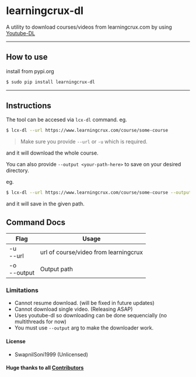 # learningcrux-dl

A utility to download courses/videos from learningcrux.com by using [Youtube-DL](https://github.com/ytdl-org/youtube-dl)

<hr>

## How to use

install from pypi.org

```sh
$ sudo pip install learningcrux-dl
```

<hr>

## Instructions

The tool can be accesed via `lcx-dl` command.
eg.
```sh
$ lcx-dl --url https://www.learningcrux.com/course/some-course
```
> Make sure you provide `--url` or `-u` which is required.

and it will download the whole course.

You can also provide `--output <your-path-here>` to save on your desired directory.

eg.
```sh
$ lcx-dl --url https://www.learningcrux.com/course/some-course --output ~/udemy
```

and it will save in the given path.

## Command Docs
| Flag | Usage | 
| ------ | ------ | 
| -u <br> --url | url of course/video from learningcrux |
| -o <br> --output | Output path |


### Limitations
- Cannot resume download. (will be fixed in future updates)
- Cannot download single video. (Releasing ASAP)
- Uses youtube-dl so downloading can be done sequencially (no multithreads for now)
- You must use `--output` arg to make the downloader work.

#### License
- SwapnilSoni1999 (Unlicensed)

<h4>Huge thanks to all <a href="https://github.com/SwapnilSoni1999/learningcrux-dl/graphs/contributors">Contributors</a></h4>
